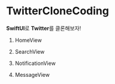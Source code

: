 # TwitterCloneCoding
**SwiftUI**로 **Twitter**를 클론해보자!

1. HomeView

2. SearchView

3. NotificationView

4. MessageView
